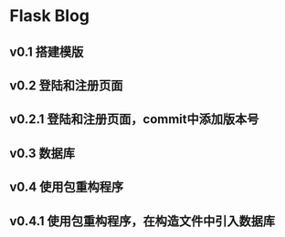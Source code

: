 # Flask Blog
## v0.1 搭建模版
## v0.2 登陆和注册页面
## v0.2.1 登陆和注册页面，commit中添加版本号
## v0.3 数据库
## v0.4 使用包重构程序
## v0.4.1 使用包重构程序，在构造文件中引入数据库